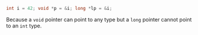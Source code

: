 ```c++
int i = 42; void *p = &i; long *lp = &i;
```
Because a `void` pointer can point to any type but a `long` pointer cannot point to an `int` type.
